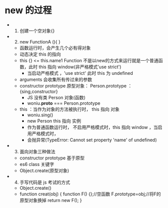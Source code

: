 # new 的过程
  - 1. 创建一个空对象{}
  - 2. new FunctionA (){ }
    + 函数运行时，会产生几个必有得对象
    + 动态决定 this 的指向
    + this {} <= this.name1 Function 不是以new的方式来运行就是一个普通函数，此时 this 指向 window(非严格模式'use strict')
      + 当启动严格模式 ，'use strict'  此时 this 为 undefined
    + arguments 会收集所有传过来的参数
    + constructor  prototype 原型对象： Person.prototype ：{sing,constructor}
      + JS 没有类 Person 对象(函数)
      + woniu.__proto__ === Person.prototype 
    + this ：当作为对象的方法被执行时， this 指向 对象
      + woniu.sing()
      + new Person  this 指向 实例
      + 作为普通函数运行时， 不启用严格模式时，this 指向 window ，当启用严格模式时， 
      + 会抛异常(TypeError: Cannot set property 'name' of    undefined)
  - 3. 面向对象三种做法
      + constructor prototype 基于原型
      + es6 class 关键字
      + Object.create(原型对象)
  - 4. 手写代码是 js 考试的方式
      + Object.create()
      + function creat(obj) {
          function F() {};//空函数
          F.prototype=obj;//将F的原型对象换掉
          return new F();
      }
    
